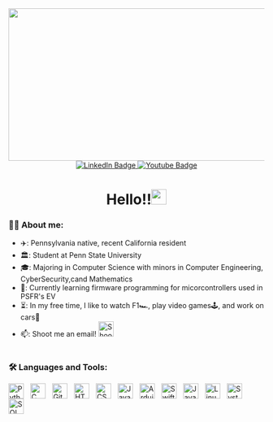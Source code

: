 <!---
kylegeorge10/kylegeorge10 is a ✨ special ✨ repository because its `README.md` (this file) appears on your GitHub profile.
You can click the Preview link to take a look at your changes.
--->

<div align="center">
  <img src="https://media.giphy.com/media/dWesBcTLavkZuG35MI/giphy.gif" width="600" height="300"/>
</div>
<div id="badges" align="center">
  <a href="https://www.linkedin.com/in/kylegeorge23">
    <img src="https://img.shields.io/badge/LinkedIn-0077B5?style=for-the-badge&logo=linkedin&logoColor=white" alt="LinkedIn Badge"/>
  </a>
  <a href="https://www.instagram.com/_kyle.george_">
    <img src="https://img.shields.io/badge/Instagram-E4405F?style=for-the-badge&logo=instagram&logoColor=white" alt="Youtube Badge"/>
  </a>
</div>
<div align="center">
 <img src="https://komarev.com/ghpvc/?username=kylegeorge10&style=flat-square&color=blue" alt=""/>
  <h1>
Hello!!<img src="https://media.giphy.com/media/hvRJCLFzcasrR4ia7z/giphy.gif" width="30px"/>
</h1>
  
  
</div>

</div>

### 👨‍💻 About me:
- ✈️: Pennsylvania native, recent California resident
- 🏛️: Student at Penn State University
- 🎓: Majoring in Computer Science with minors in Computer Engineering, CyberSecurity,cand Mathematics
- 🔋: Currently learning firmware programming for micorcontrollers used in PSFR's EV
- ⏳: In my free time, I like to watch F1🏎️, play video games🕹️, and work on cars🧰
  </a>
- 📫: Shoot me an email! <a href="mailto:kyle.kylegeorge@gmail.com">
    <img src="https://preview.redd.it/izqwm1g21b751.png?auto=webp&s=da8f46dec79e38870efeac10d5a829e50792686b" alt="Shoot me an email" width="30px"/> 
  </a>

#
### :hammer_and_wrench: Languages and Tools:

</div>

<img align="left" alt="Python" width="30px" style="padding-right:10px;" src="https://cdn.jsdelivr.net/gh/devicons/devicon/icons/python/python-plain.svg" />

<img align="left" alt="C" width="30px" style="padding-right:10px;" src="https://upload.wikimedia.org/wikipedia/commons/thumb/1/18/C_Programming_Language.svg/1200px-C_Programming_Language.svg.png" />

<img align="left" alt="GitHub" width="30px" style="padding-right:10px;" src="https://cdn.icon-icons.com/icons2/2429/PNG/512/github_logo_icon_147285.png"/>

<img align="left" alt="HTML" width="30px" style="padding-right:10px;" src="https://upload.wikimedia.org/wikipedia/commons/thumb/6/61/HTML5_logo_and_wordmark.svg/640px-HTML5_logo_and_wordmark.svg.png" />

<img align="left" alt="CSS" width="30px" style="padding-right:10px;" src="https://w7.pngwing.com/pngs/4/808/png-transparent-css3-css3-logo-logo-language-programming-language-css-3d-icon.png" />

<img align="left" alt="JavaScript" width="30px" style="padding-right:10px;" src="https://pluralsight2.imgix.net/paths/images/javascript-542e10ea6e.png" />

<img align="left" alt="Arduino" width="30px" style="padding-right:10px;" src="https://en.wikipedia.org/wiki/Arduino#/media/File:Arduino_Logo_Registered.svg" />

<img align="left" alt="SwiftUI" width="30px" style="padding-right:10px;" src="https://developer.apple.com/assets/elements/icons/swiftui/swiftui-96x96_2x.png" />

<img align="left" alt="Java" width="30px" style="padding-right:10px;" src="https://cdn.jsdelivr.net/gh/devicons/devicon/icons/java/java-original.svg"/>

<img align="left" alt="Linux" width="30px" style="padding-right:10px;" src="https://cdn.jsdelivr.net/gh/devicons/devicon/icons/linux/linux-original.svg" />

<img align="left" alt="SystemVerilog" width="30px" style="padding-right:10px;" src="https://cdn.icon-icons.com/icons2/2107/PNG/512/file_type_light_systemverilog_icon_130431.png" />

<img align="left" alt="SQL" width="30px" style="padding-right:10px;" src="https://db.cs.uni-tuebingen.de/teaching/ws2223/sql-is-a-programming-language/logo.svg" />

 </div>
<br />
</div>
